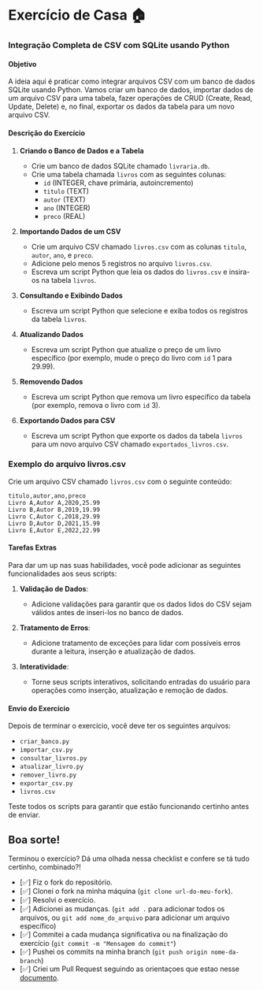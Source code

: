 # Exercício de Casa 🏠 

### Integração Completa de CSV com SQLite usando Python

#### Objetivo

A ideia aqui é praticar como integrar arquivos CSV com um banco de dados SQLite usando Python. Vamos criar um banco de dados, importar dados de um arquivo CSV para uma tabela, fazer operações de CRUD (Create, Read, Update, Delete) e, no final, exportar os dados da tabela para um novo arquivo CSV.

#### Descrição do Exercício

1. **Criando o Banco de Dados e a Tabela**
   - Crie um banco de dados SQLite chamado `livraria.db`.
   - Crie uma tabela chamada `livros` com as seguintes colunas:
     - `id` (INTEGER, chave primária, autoincremento)
     - `titulo` (TEXT)
     - `autor` (TEXT)
     - `ano` (INTEGER)
     - `preco` (REAL)

2. **Importando Dados de um CSV**
   - Crie um arquivo CSV chamado `livros.csv` com as colunas `titulo`, `autor`, `ano`, e `preco`.
   - Adicione pelo menos 5 registros no arquivo `livros.csv`.
   - Escreva um script Python que leia os dados do `livros.csv` e insira-os na tabela `livros`.

3. **Consultando e Exibindo Dados**
   - Escreva um script Python que selecione e exiba todos os registros da tabela `livros`.

4. **Atualizando Dados**
   - Escreva um script Python que atualize o preço de um livro específico (por exemplo, mude o preço do livro com `id` 1 para 29.99).

5. **Removendo Dados**
   - Escreva um script Python que remova um livro específico da tabela (por exemplo, remova o livro com `id` 3).

6. **Exportando Dados para CSV**
   - Escreva um script Python que exporte os dados da tabela `livros` para um novo arquivo CSV chamado `exportados_livros.csv`.

### Exemplo do arquivo livros.csv

Crie um arquivo CSV chamado `livros.csv` com o seguinte conteúdo:

```csv
titulo,autor,ano,preco
Livro A,Autor A,2020,25.99
Livro B,Autor B,2019,19.99
Livro C,Autor C,2018,29.99
Livro D,Autor D,2021,15.99
Livro E,Autor E,2022,22.99
```

#### Tarefas Extras

Para dar um up nas suas habilidades, você pode adicionar as seguintes funcionalidades aos seus scripts:

1. **Validação de Dados**:
   - Adicione validações para garantir que os dados lidos do CSV sejam válidos antes de inseri-los no banco de dados.

2. **Tratamento de Erros**:
   - Adicione tratamento de exceções para lidar com possíveis erros durante a leitura, inserção e atualização de dados.

3. **Interatividade**:
   - Torne seus scripts interativos, solicitando entradas do usuário para operações como inserção, atualização e remoção de dados.

#### Envio do Exercício

Depois de terminar o exercício, você deve ter os seguintes arquivos:

- `criar_banco.py`
- `importar_csv.py`
- `consultar_livros.py`
- `atualizar_livro.py`
- `remover_livro.py`
- `exportar_csv.py`
- `livros.csv`

Teste todos os scripts para garantir que estão funcionando certinho antes de enviar.

Boa sorte!
---

Terminou o exercício? Dá uma olhada nessa checklist e confere se tá tudo certinho, combinado?!

- [✅] Fiz o fork do repositório.
- [✅] Clonei o fork na minha máquina (`git clone url-do-meu-fork`).
- [✅] Resolvi o exercício.
- [✅] Adicionei as mudanças. (`git add .` para adicionar todos os arquivos, ou `git add nome_do_arquivo` para adicionar um arquivo específico)
- [✅] Commitei a cada mudança significativa ou na finalização do exercício (`git commit -m "Mensagem do commit"`)
- [✅] Pushei os commits na minha branch (`git push origin nome-da-branch`)
- [✅] Criei um Pull Request seguindo as orientaçoes que estao nesse [documento](https://github.com/mflilian/repo-example/blob/main/exercicios/para-casa/instrucoes-pull-request.md).